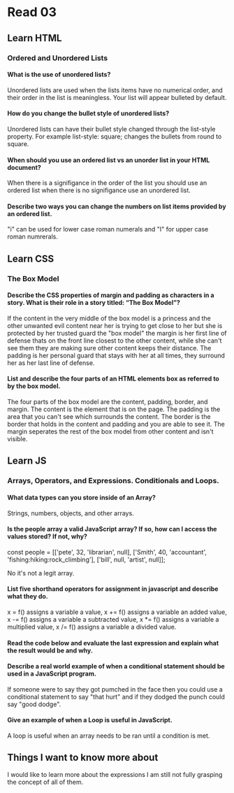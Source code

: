 # Read 03

## Learn HTML

### Ordered and Unordered Lists

#### What is the use of unordered lists?

Unordered lists are used when the lists items have no numerical order, and their order in the list is meaningless. Your list will appear bulleted by default.

#### How do you change the bullet style of unordered lists?

Unordered lists can have their bullet style changed through the list-style property. For example list-style: square; changes the bullets from round to square.

#### When should you use an ordered list vs an unorder list in your HTML document?

When there is a signifigance in the order of the list you should use an ordered list when there is no signifigance use an unordered list.

#### Describe two ways you can change the numbers on list items provided by an ordered list.

"i" can be used for lower case roman numerals and "I" for upper case roman numrerals.

## Learn CSS

### The Box Model

#### Describe the CSS properties of margin and padding as characters in a story. What is their role in a story titled: “The Box Model”?

If the content in the very middle of the box model is a princess and the other unwanted evil content near her is trying to get close to her but she is protected by her trusted guard the "box model" the margin is her first line of defense thats on the front line closest to the other content, while she can't see them they are making sure other content keeps their distance. The padding is her personal guard that stays with her at all times, they surround her as her last line of defense.

#### List and describe the four parts of an HTML elements box as referred to by the box model.

The four parts of the box model are the content, padding, border, and margin. The content is the element that is on the page. The padding is the area that you can't see which surrounds the content. The border is the border that holds in the content and padding and you are able to see it. The margin seperates the rest of the box model from other content and isn't visible.

## Learn JS

### Arrays, Operators, and Expressions. Conditionals and Loops.

#### What data types can you store inside of an Array?

Strings, numbers, objects, and other arrays.

#### Is the people array a valid JavaScript array? If so, how can I access the values stored? If not, why?

const people = [['pete', 32, 'librarian', null], ['Smith', 40, 'accountant', 'fishing:hiking:rock_climbing'], ['bill', null, 'artist', null]];

No it's not a legit array.

#### List five shorthand operators for assignment in javascript and describe what they do.

x = f() assigns a variable a value, x += f() assigns a variable an added value, x -= f() assigns a variable a subtracted value, x *= f() assigns a variable a multiplied value, x /= f() assigns a variable a divided value.

#### Read the code below and evaluate the last expression and explain what the result would be and why.



#### Describe a real world example of when a conditional statement should be used in a JavaScript program.

If someone were to say they got pumched in the face then you could use a conditional statement to say "that hurt" and if they dodged the punch could say "good dodge".

#### Give an example of when a Loop is useful in JavaScript.

A loop is useful when an array needs to be ran until a condition is met.

## Things I want to know more about

I would like to learn more about the expressions I am still not fully grasping the concept of all of them.





